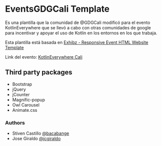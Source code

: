 # EventsGDGCali Template

Es una plantilla que la comunidad de @GDGCali modificó para el evento KotlinEverywhere que se llevó a cabo con otras comunidades de google para incentivar y apoyar el uso de Kotlin en los entornos en los que trabaja.

Esta plantilla está basada en [Exhibz - Responsive Event HTML Website Template](https://www.templatespoint.net/template/Exhibz-Event-Website-Template)

Link del evento: [KotlinEverywhere Cali](https://kotlin.gdgcali.co)

## Third party packages

- Bootstrap
- jQuery
- jCounter
- Magnific-popup
- Owl Carousel
- Animate.css

### Authors

- Stiven Castillo [@bacabange](https://github.com/bacabange)
- Jose Giraldo [@jcgiraldo](https://github.com/jocgiraldo)